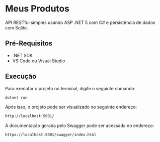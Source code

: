 # Meus Produtos
API RESTful simples usando ASP .NET 5 com C# e persistência de dados com Sqlite.

## Pré-Requisitos
- .NET SDK
- VS Code ou Visual Studio

## Execução
Para executar o projeto no terminal, digite o seguinte comando:
```bash
dotnet run
```

Após isso, o projeto pode ser visualizado no seguinte endereço:
```bash
http://localhost:5001/
```

A documentação gerada pelo Swagger pode ser acessada no endereço:
```bash
https://localhost:5001/swagger/index.html
```

